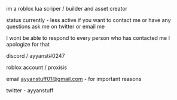 
im a roblox lua scriper / builder and asset creator


 status currently - less active
 if you want to contact me or have any questions ask me on twitter or email me

 I wont be able to respond to every person who has contacted me I apologize for that


discord / ayyanst#0247

roblox account / proxisis

email ayyanstuff01@gmail.com - for important reasons

twitter - ayyanstuff







